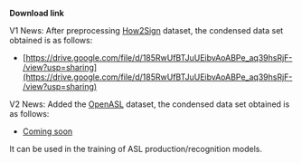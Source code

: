**Download link**

V1 News: After preprocessing [How2Sign](https://how2sign.github.io/) dataset, the condensed data set obtained is as follows:

- [https://drive.google.com/file/d/185RwUfBTJuUEibvAoABPe_aq39hsRjF-/view?usp=sharing](https://drive.google.com/file/d/185RwUfBTJuUEibvAoABPe_aq39hsRjF-/view?usp=sharing)

V2 News: Added the [OpenASL](https://github.com/chevalierNoir/OpenASL) dataset, the condensed data set obtained is as follows:

- [Coming soon]()

It can be used in the training of ASL production/recognition models.

